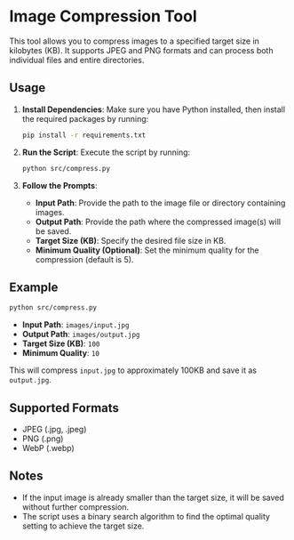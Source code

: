 # Image Compression Tool

This tool allows you to compress images to a specified target size in kilobytes (KB). It supports JPEG and PNG formats and can process both individual files and entire directories.

## Usage

1. **Install Dependencies**:
   Make sure you have Python installed, then install the required packages by running:
   ```bash
   pip install -r requirements.txt
   ```

2. **Run the Script**:
   Execute the script by running:
   ```bash
   python src/compress.py
   ```

3. **Follow the Prompts**:
   - **Input Path**: Provide the path to the image file or directory containing images.
   - **Output Path**: Provide the path where the compressed image(s) will be saved.
   - **Target Size (KB)**: Specify the desired file size in KB.
   - **Minimum Quality (Optional)**: Set the minimum quality for the compression (default is 5).

## Example

```bash
python src/compress.py
```

- **Input Path**: `images/input.jpg`
- **Output Path**: `images/output.jpg`
- **Target Size (KB)**: `100`
- **Minimum Quality**: `10`

This will compress `input.jpg` to approximately 100KB and save it as `output.jpg`.

## Supported Formats

- JPEG (.jpg, .jpeg)
- PNG (.png)
- WebP (.webp)

## Notes

- If the input image is already smaller than the target size, it will be saved without further compression.
- The script uses a binary search algorithm to find the optimal quality setting to achieve the target size.